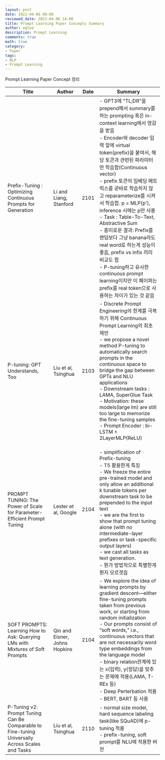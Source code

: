 ```yaml
---
layout: post
date: 2022-04-06 00:00
reviewed_date: 2022-04-06 14:00
title: Prompt Learning Paper Concepts Summary
author: oglee
description: Prompt Learning
comments: true
math: true
category:
- Paper
tags:
- NLP
- Prompt Learning
---
```


Prompt Learning Paper Concept 정리
 <!--more-->

| Title | Author | Date | Summary |
|---|---|---|---|
| Prefix-Tuning : Optimizing Continuous Prompts for Generation | Li and Liang, Stanford | 2101 | - GPT3에 "TL;DR"을 prepend해서 summary를 하는 prompting 혹은 in-context learning에서 영감을 받음 <br>- Encoder와 decoder 입력 앞에 virtual token(prefix)을 붙여서, 해당 토큰과 관련된 파라미터만 학습함(Continuous vector) <br>- prefix 토큰의 임베딩 메트릭스를 곧바로 학습하지 않고 reparameterize를 시켜서 학습함. p = MLP(p'), inference 시에는 p만 사용 <br>- Task : Table-To-Text, Abstractive Sum <br>- 흥미로운 결과: Prefix를 랜덤보다 그냥 banana라도 real word로 하는게 성능이 좋음, prefix vs infix 끼리 비교도 함 <br>- P-tuning하고 유사한 continuous prompt learning이지만 이 페이퍼는 prefix를 real token으로 사용하는 차이가 있는 것 같음 |
| P-tuning: GPT Understands, Too | Liu et al, Tsinghua | 2103 | - Discrete Prompt Engineering의 한계를 극복하기 위해 Continuous Prompt Learning의 최초 제안 <br>- we propose a novel method P-tuning  to automatically search prompts in the continuous space to bridge the gap between GPTs and NLU applications <br>- Downstream tasks : LAMA, SuperGlue Task <br>- Motivation: these models(large lm) are still too large to memorize the fine-tuning samples <br>- Prompt Encoder : bi-LSTM + 2LayerMLP(ReLU) |
| PROMPT TUNING: The Power of Scale for Parameter-Efficient Prompt Tuning | Lester et al, Google | 2104 | <br>- simplification of Prefix-tuning <br>- T5 활용한게 특징 <br>- We freeze the entire pre-trained model and only allow an additional k tunable tokens per downstream task to be prepended to the input text <br>-  we are the first to show that prompt tuning alone (with no intermediate-layer prefixes or task-specific output layers) <br>- we cast all tasks as text generation. <br>- 뭔가 방법적으로 특별한게 뭔지 모르겟음 |
| SOFT PROMPTS: Learning How to Ask: Querying LMs with Mixtures of Soft Prompts | Qin and Eisner, Johns Hopkins | 2104 | - We explore the idea of learning prompts by gradient descent—either fine-tuning prompts taken from previous work, or starting from random initialization <br>- Our prompts consist of “soft words,” i.e., continuous vectors that are not necessarily word type embeddings from the language model <br>- binary relation관계에 있는 x(입력), y(정답)을 맞추는 문제에 적용(LAMA, T-REx 등) <br>- Deep Perterbation 적용 <br>- BERT, BART 등 사용 |
| P-Tuning v2: Prompt Tuning Can Be Comparable to Fine-tuning Universally Across Scales and Tasks | Liu et al, Tsinghua | 2110 | - normal size model, hard sequence labeling task(like SQuAD)에 p-tuning 적용 <br>- prefix-tuning, soft prompt를 NLU에 적용한 버전 |
